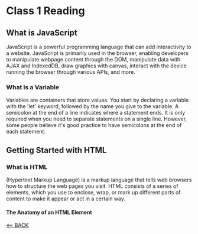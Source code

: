 # Class 1 Reading

## What is JavaScript

JavaScript is a powerful programming language that can add interactivity to a website.
<rd>JavaScript is primarily used in the browser, enabling developers to manipulate webpage content through the DOM, manipulate data with AJAX and IndexedDB, draw graphics with canvas, interact with the device running the browser through various APIs, and more.

### What is a Variable

Variables are containers that store values. You start by declaring a variable with the 'let' keyword, followed by the name you give to the variable.
<rd>A semicolon at the end of a line indicates where a statement ends. It is only required when you need to separate statements on a single line. However, some people believe it's good practice to have semicolons at the end of each statement.

## Getting Started with HTML

### What is HTML

(Hypertext Markup Language) is a markup language that tells web browsers how to structure the web pages you visit. HTML consists of a series of elements, which you use to enclose, wrap, or mark up different parts of content to make it appear or act in a certain way.

#### The Anatomy of an HTML Element

[<== BACK](README.md)